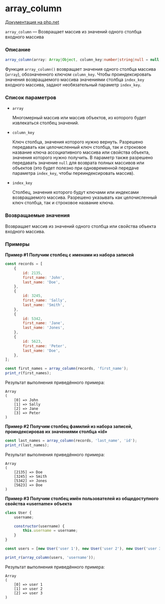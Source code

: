 # array_column

[Документация на php.net](https://www.php.net/manual/ru/function.array-column.php)

`array_column` — Возвращает массив из значений одного столбца входного массива

### Описание

```ts
array_column(array: Array|Object, column_key:number|string|null = null, index_key:number|string|null = null): Array|Object
```

Функция `array_column()` возвращает значения одного столбца массива (`array`), обозначенного ключом
`column_key`. Чтобы проиндексировать значения возвращаемого массива значениями столбца `index_key`
входного массива, задают необязательный параметр `index_key`.

### Список параметров

-   `array`

    Многомерный массив или массив объектов, из которого будет извлекаться столбец значений.

-   `column_key`

    Ключ столбца, значения которого нужно вернуть. Разрешено передавать как целочисленный ключ
    столбца, так и строковое название ключа ассоциативного массива или свойства объекта, значения
    которого нужно получить. В параметр также разрешено передавать значение `null` для возврата
    полных массивов или объектов (это будет полезно при одновременной передаче параметра
    `index_key`, чтобы переиндексировать массив).

-   `index_key`

    Столбец, значения которого будут ключами или индексами возвращаемого массива. Разрешено
    указывать как целочисленный ключ столбца, так и строковое название ключа.

### Возвращаемые значения

Возвращает массив из значений одного столбца или свойства объекта входного массива.

### Примеры

**Пример #1 Получим столбец с именами из набора записей**

```js
const records = [
    {
        id: 2135,
        first_name: 'John',
        last_name: 'Doe',
    },
    {
        id: 3245,
        first_name: 'Sally',
        last_name: 'Smith',
    },
    {
        id: 5342,
        first_name: 'Jane',
        last_name: 'Jones',
    },
    {
        id: 5623,
        first_name: 'Peter',
        last_name: 'Doe',
    },
];

const first_names = array_column(records, 'first_name');
print_r(first_names);
```

Результат выполнения приведённого примера:

    Array
    (
    	[0] => John
    	[1] => Sally
    	[2] => Jane
    	[3] => Peter
    )

**Пример #2 Получим столбец фамилий из набора записей, проиндексировав их значениями столбца «id»**

```js
const last_names = array_column(records, 'last_name', 'id');
print_r(last_names);
```

Результат выполнения приведённого примера:

    Array
    (
    	[2135] => Doe
    	[3245] => Smith
    	[5342] => Jones
    	[5623] => Doe
    )

**Пример #3 Получим столбец имён пользователей из общедоступного свойства «username» объекта**

```js
class User {
    username;

    constructor(username) {
        this.username = username;
    }
}

const users = [new User('user 1'), new User('user 2'), new User('user 3')];

print_r(array_column(users, 'username'));
```

Результат выполнения приведённого примера:

    Array
    (
    	[0] => user 1
    	[1] => user 2
    	[2] => user 3
    )
